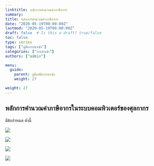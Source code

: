 ```yaml
---
linktitle: หลักการคำนวณค่าภาษีอากร
summary: 
title: หลักการคำนวณค่าภาษีอากร
date: "2020-05-19T00:00:00Z"
lastmod: "2020-05-19T00:00:00Z"
draft: false  # Is this a draft? true/false
toc: false 
type: series  
tags: ["คู่มือการนำเข้า"]
categories: ["การนำเข้า"]
authors: ["admin"]

menu:
  guide:
    parent: คู่มือพิธีการนำเข้า 
    weight: 27

weight: 27
---
```


## หลักการคำนวณค่าภาษีอากรในระบบคอมพิวเตอร์ของศุลกากร 

มีข้อกำหนด ดังนี้


![](../img/e-Import_2018png_Page130.png)

![](../img/e-Import_2018png_Page131.png)

![](../img/e-Import_2018png_Page132.png)

![](../img/e-Import_2018png_Page133.png)
